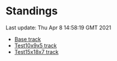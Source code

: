 # Standings

Last update: Thu Apr  8 14:58:19 GMT 2021

* [Base track](comps/Base/2021-04-08/standings.md)
* [Test10x9x5 track](comps/Test10x9x5/2021-04-08/standings.md)
* [Test15x18x7 track](comps/Test15x18x7/2021-04-08/standings.md)
